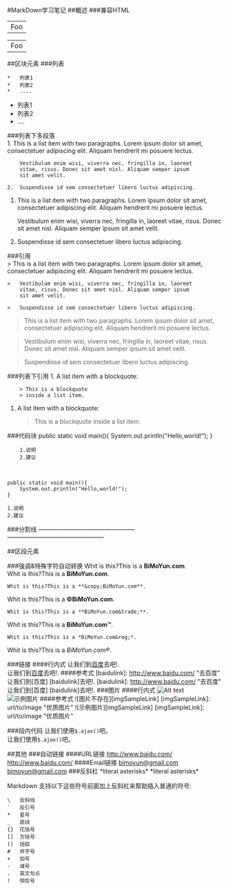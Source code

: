 #MarkDown学习笔记
##概述
###兼容HTML
    <table>
        <tr>
            <td>Foo</td>
        </tr>
    </table>
<table>
    <tr>
        <td>Foo</td>
    </tr>
</table>

##区块元素
###列表

    *   列表1
    *   列表2
    *   ....  
*   列表1
*   列表2
*   ....  

###列表下多段落  
    1.  This is a list item with two paragraphs. Lorem ipsum dolor
        sit amet, consectetuer adipiscing elit. Aliquam hendrerit
        mi posuere lectus.
    
        Vestibulum enim wisi, viverra nec, fringilla in, laoreet
        vitae, risus. Donec sit amet nisl. Aliquam semper ipsum
        sit amet velit.

    2.  Suspendisse id sem consectetuer libero luctus adipiscing.  
1.  This is a list item with two paragraphs. Lorem ipsum dolor
    sit amet, consectetuer adipiscing elit. Aliquam hendrerit
    mi posuere lectus.

    Vestibulum enim wisi, viverra nec, fringilla in, laoreet
    vitae, risus. Donec sit amet nisl. Aliquam semper ipsum
    sit amet velit.

2.  Suspendisse id sem consectetuer libero luctus adipiscing.  

###引用  
    >   This is a list item with two paragraphs. Lorem ipsum dolor
        sit amet, consectetuer adipiscing elit. Aliquam hendrerit
        mi posuere lectus.

    >   Vestibulum enim wisi, viverra nec, fringilla in, laoreet
        vitae, risus. Donec sit amet nisl. Aliquam semper ipsum
        sit amet velit.

    >   Suspendisse id sem consectetuer libero luctus adipiscing.  

>   This is a list item with two paragraphs. Lorem ipsum dolor
    sit amet, consectetuer adipiscing elit. Aliquam hendrerit
    mi posuere lectus.

>   Vestibulum enim wisi, viverra nec, fringilla in, laoreet
    vitae, risus. Donec sit amet nisl. Aliquam semper ipsum
    sit amet velit.

>   Suspendisse id sem consectetuer libero luctus adipiscing.  

###列表下引用
    1.  A list item with a blockquote:
    
        > This is a blockquote
        > inside a list item.

1.  A list item with a blockquote:

    > This is a blockquote
    > inside a list item.


###代码块
        public static void main(){
            System.out.println("Hello,world!");
        }
    
        1.说明
        2.建议    

<br/>

    public static void main(){
        System.out.println("Hello,world!");
    }

    1.说明
    2.建议

###分割线
    ————————————————
————————————————

##区段元素

###强调&特殊字符自动转换
    Whit is this?This is a **BiMoYun.com**.  
Whit is this?This is a **BiMoYun.com**.  

    Whit is this?This is a **&copy;BiMoYun.com**.  
Whit is this?This is a **&copy;BiMoYun.com**.  

    Whit is this?This is a **BiMoYun.com&trade;**.  
Whit is this?This is a **BiMoYun.com&trade;**. 

    Whit is this?This is a *BiMoYun.com&reg;*.
Whit is this?This is a *BiMoYun.com&reg;*.

###链接
####行内式
    让我们到[百度](http://www.baidu.com/ "百度")去吧!.  
让我们到[百度](http://www.baidu.com/ "百度")去吧!.
####参考式
    [baidulink]: http://www.baidu.com/  "去百度"
    让我们到[百度] [baidulink]去吧!.
[baidulink]: http://www.baidu.com/  "去百度"
让我们到[百度] [baidulink]去吧!.
###图片
####行内式
    ![Alt text](/path/to/img.jpg "优质图片")  
![示例图片](/path/to/img.jpg "优质图片")
####参考式
    ![图片不存在][imgSampleLink]
    [imgSampleLink]: url/to/image  "优质图片"
![示例图片][imgSampleLink]
[imgSampleLink]: url/to/image  "优质图片"

###段内代码
    让我们使用`$.ajax()`吧。  
让我们使用`$.ajax()`吧。

##其他
###自动链接
####URL链接
    <http://www.baidu.com/>
<http://www.baidu.com/>
####Email链接
    <bimoyun@gmail.com>
<bimoyun@gmail.com>
###反斜杠
    \*literal asterisks\*
\*literal asterisks\*  

Markdown 支持以下这些符号前面加上反斜杠来帮助插入普通的符号:  

    \   反斜线  
    `   反引号
    *   星号
    _   底线
    {}  花括号
    []  方括号
    ()  括弧
    #   井字号
    +   加号
    -   减号
    .   英文句点
    !   惊叹号




